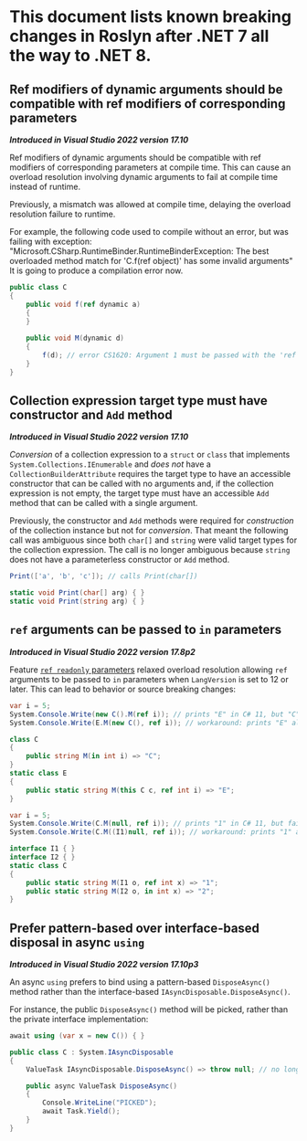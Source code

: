 # This document lists known breaking changes in Roslyn after .NET 7 all the way to .NET 8.

## Ref modifiers of dynamic arguments should be compatible with ref modifiers of corresponding parameters

***Introduced in Visual Studio 2022 version 17.10***

Ref modifiers of dynamic arguments should be compatible with ref modifiers of corresponding parameters
at compile time. This can cause an overload resolution involving dynamic arguments to fail at compile time
instead of runtime.

Previously, a mismatch was allowed at compile time, delaying the overload resolution failure to
runtime.

For example, the following code used to compile without an error, but was failing with
exception: "Microsoft.CSharp.RuntimeBinder.RuntimeBinderException: The best overloaded method match for 'C.f(ref object)' has some invalid arguments" 
It is going to produce a compilation error now.
```csharp
public class C
{
    public void f(ref dynamic a) 
    {
    }
    
    public void M(dynamic d)
    {
        f(d); // error CS1620: Argument 1 must be passed with the 'ref' keyword
    }
}
```

## Collection expression target type must have constructor and `Add` method

***Introduced in Visual Studio 2022 version 17.10***

*Conversion* of a collection expression to a `struct` or `class` that implements `System.Collections.IEnumerable` and *does not* have a `CollectionBuilderAttribute`
requires the target type to have an accessible constructor that can be called with no arguments and,
if the collection expression is not empty, the target type must have an accessible `Add` method
that can be called with a single argument.

Previously, the constructor and `Add` methods were required for *construction* of the collection instance but not for *conversion*.
That meant the following call was ambiguous since both `char[]` and `string` were valid target types for the collection expression.
The call is no longer ambiguous because `string` does not have a parameterless constructor or `Add` method.
```csharp
Print(['a', 'b', 'c']); // calls Print(char[])

static void Print(char[] arg) { }
static void Print(string arg) { }
```

## `ref` arguments can be passed to `in` parameters

***Introduced in Visual Studio 2022 version 17.8p2***

Feature [`ref readonly` parameters](https://github.com/dotnet/csharplang/issues/6010) relaxed overload resolution
allowing `ref` arguments to be passed to `in` parameters when `LangVersion` is set to 12 or later.
This can lead to behavior or source breaking changes:

```cs
var i = 5;
System.Console.Write(new C().M(ref i)); // prints "E" in C# 11, but "C" in C# 12
System.Console.Write(E.M(new C(), ref i)); // workaround: prints "E" always

class C
{
    public string M(in int i) => "C";
}
static class E
{
    public static string M(this C c, ref int i) => "E";
}
```

```cs
var i = 5;
System.Console.Write(C.M(null, ref i)); // prints "1" in C# 11, but fails with an ambiguity error in C# 12
System.Console.Write(C.M((I1)null, ref i)); // workaround: prints "1" always

interface I1 { }
interface I2 { }
static class C
{
    public static string M(I1 o, ref int x) => "1";
    public static string M(I2 o, in int x) => "2";
}
```

## Prefer pattern-based over interface-based disposal in async `using`

***Introduced in Visual Studio 2022 version 17.10p3***

An async `using` prefers to bind using a pattern-based `DisposeAsync()` method rather than the interface-based `IAsyncDisposable.DisposeAsync()`.

For instance, the public `DisposeAsync()` method will be picked, rather than the private interface implementation:
```csharp
await using (var x = new C()) { }

public class C : System.IAsyncDisposable
{
    ValueTask IAsyncDisposable.DisposeAsync() => throw null; // no longer picked

    public async ValueTask DisposeAsync()
    {
        Console.WriteLine("PICKED");
        await Task.Yield();
    }
}
```

